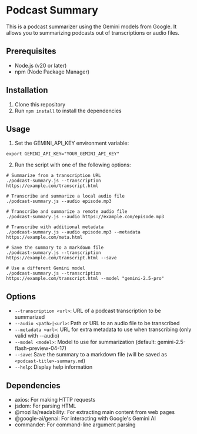 # Podcast Summary

This is a podcast summarizer using the Gemini models from Google. It allows you to summarizing
podcasts out of transcriptions or audio files.

## Prerequisites

- Node.js (v20 or later)
- npm (Node Package Manager)

## Installation

1. Clone this repository
2. Run `npm install` to install the dependencies

## Usage

1. Set the GEMINI_API_KEY environment variable:

```shell
export GEMINI_API_KEY="YOUR_GEMINI_API_KEY"
```

2. Run the script with one of the following options:

```shell
# Summarize from a transcription URL
./podcast-summary.js --transcription https://example.com/transcript.html

# Transcribe and summarize a local audio file
./podcast-summary.js --audio episode.mp3

# Transcribe and summarize a remote audio file
./podcast-summary.js --audio https://example.com/episode.mp3

# Transcribe with additional metadata
./podcast-summary.js --audio episode.mp3 --metadata https://example.com/meta.html

# Save the summary to a markdown file
./podcast-summary.js --transcription https://example.com/transcript.html --save

# Use a different Gemini model
./podcast-summary.js --transcription https://example.com/transcript.html --model "gemini-2.5-pro"
```

## Options

- `--transcription <url>`: URL of a podcast transcription to be summarized
- `--audio <path>|<url>`: Path or URL to an audio file to be transcribed
- `--metadata <url>`: URL for extra metadata to use when transcribing (only valid with --audio)
- `--model <model>`: Model to use for summarization (default: gemini-2.5-flash-preview-04-17)
- `--save`: Save the summary to a markdown file (will be saved as `<podcast-title>-summary.md`)
- `--help`: Display help information

## Dependencies

- axios: For making HTTP requests
- jsdom: For parsing HTML
- @mozilla/readability: For extracting main content from web pages
- @google-ai/genai: For interacting with Google's Gemini AI
- commander: For command-line argument parsing
